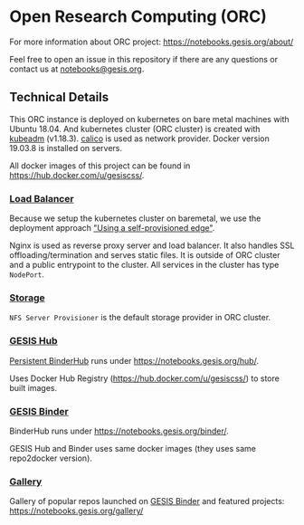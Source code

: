 # Open Research Computing (ORC)

For more information about ORC project: https://notebooks.gesis.org/about/

Feel free to open an issue in this repository if there are any questions or contact us at [notebooks@gesis.org](mailto:notebooks@gesis.org).

## Technical Details

This ORC instance is deployed on kubernetes on bare metal machines with Ubuntu 18.04.
And kubernetes cluster (ORC cluster) is created with [kubeadm](https://kubernetes.io/docs/setup/independent/create-cluster-kubeadm/)
(v1.18.3).
[calico](https://github.com/projectcalico/calico/tree/v3.14.1) is used as network provider.
Docker version 19.03.8 is installed on servers.

All docker images of this project can be found in https://hub.docker.com/u/gesiscss/.

### [Load Balancer](/load_balancer)

Because we setup the kubernetes cluster on baremetal, we use the deployment approach
["Using a self-provisioned edge"](https://kubernetes.github.io/ingress-nginx/deploy/baremetal/#using-a-self-provisioned-edge).

Nginx is used as reverse proxy server and load balancer.
It also handles SSL offloading/termination and serves static files.
It is outside of ORC cluster and a public entrypoint to the cluster.
All services in the cluster has type `NodePort`.

### [Storage](/storage)

`NFS Server Provisioner` is the default storage provider in ORC cluster.

### [GESIS Hub](/gesishub)

[Persistent BinderHub](https://github.com/gesiscss/persistent_binderhub) runs under https://notebooks.gesis.org/hub/.

Uses Docker Hub Registry (https://hub.docker.com/u/gesiscss/) to store built images. 

### [GESIS Binder](/gesisbinder)

BinderHub runs under https://notebooks.gesis.org/binder/.

GESIS Hub and Binder uses same docker images (they uses same repo2docker version).

### [Gallery](/gallery)

Gallery of popular repos launched on [GESIS Binder](https://notebooks.gesis.org/binder/)
and featured projects: https://notebooks.gesis.org/gallery/
